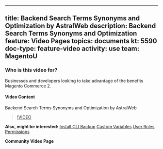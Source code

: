 
---
title: Backend Search Terms Synonyms and Optimization by AstralWeb
description: Backend Search Terms Synonyms and Optimization
feature: Video Pages
topics: documents
kt: 5590
doc-type: feature-video
activity: use
team: MagentoU
---

### Who is this video for?

Businesses and developers looking to take advantage of the benefits Magento Commerce 2.

#### Video Content

Backend Search Terms Synonyms and Optimization by AstralWeb
>[!VIDEO](https://video.tv.adobe.com/v/35735)


**Also, might be interested:**
[Install CLI Backup](https://devdocs.magento.com/guides/v2.4/install-gde/install/cli/install-cli-backup.html)
[Custom Variables](https://docs.magento.com/user-guide/marketing/variables-custom.html)
[User Roles Permissions](https://docs.magento.com/user-guide/system/permissions-user-roles.html)

**Community Video Page**